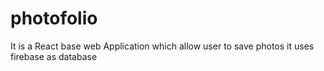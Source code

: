 # photofolio
It is a React base web Application which allow user to save photos
it uses firebase as database
